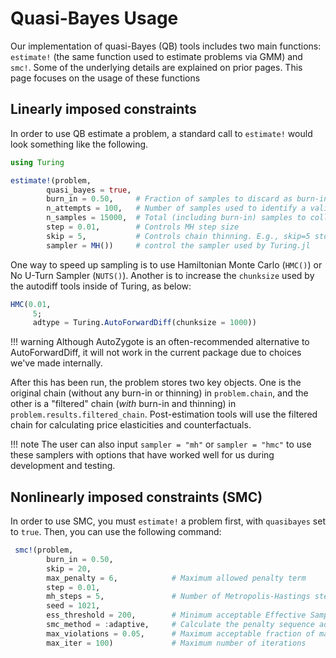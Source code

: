 # Quasi-Bayes Usage 
Our implementation of quasi-Bayes (QB) tools includes two main functions: `estimate!` (the same function used to estimate problems via GMM) and `smc!`. Some of the underlying details are explained on prior pages. This page focuses on the usage of these functions

## Linearly imposed constraints
In order to use QB estimate a problem, a standard call to `estimate!` would look something like the following. 
```julia
using Turing

estimate!(problem, 
        quasi_bayes = true,
        burn_in = 0.50,     # Fraction of samples to discard as burn-in
        n_attempts = 100,   # Number of samples used to identify a valid starting point 
        n_samples = 15000,  # Total (including burn-in) samples to collect
        step = 0.01,        # Controls MH step size
        skip = 5,           # Controls chain thinning. E.g., skip=5 stores only every fifth sample
        sampler = MH())     # control the sampler used by Turing.jl
```

One way to speed up sampling is to use Hamiltonian Monte Carlo (`HMC()`) or No U-Turn Sampler (`NUTS()`). Another is to increase the `chunksize` used by the autodiff tools inside of Turing, as below:
```julia
HMC(0.01,
     5; 
     adtype = Turing.AutoForwardDiff(chunksize = 1000))
```
!!! warning 
    Although AutoZygote is an often-recommended alternative to AutoForwardDiff, it will not work in the current package due to choices we've made internally. 

After this has been run, the problem stores two key objects. One is the original chain (without any burn-in or thinning) in `problem.chain`, and the other is a "filtered" chain (*with* burn-in and thinning) in `problem.results.filtered_chain`. Post-estimation tools will use the filtered chain for calculating price elasticities and counterfactuals. 

!!! note
    The user can also input `sampler = "mh"` or `sampler = "hmc"` to use these samplers with options that have worked well for us during development and testing. 

## Nonlinearly imposed constraints (SMC)
In order to use SMC, you must `estimate!` a problem first, with `quasibayes` set to `true`. Then, you can use the following command: 
```julia
 smc!(problem, 
        burn_in = 0.50, 
        skip = 20,
        max_penalty = 6,            # Maximum allowed penalty term
        step = 0.01, 
        mh_steps = 5,               # Number of Metropolis-Hastings steps every iteration
        seed = 1021, 
        ess_threshold = 200,        # Minimum acceptable Effective Sample Size per iteration
        smc_method = :adaptive,     # Calculate the penalty sequence adaptively
        max_violations = 0.05,      # Maximum acceptable fraction of markets with any violations of constraints
        max_iter = 100)             # Maximum number of iterations 
```